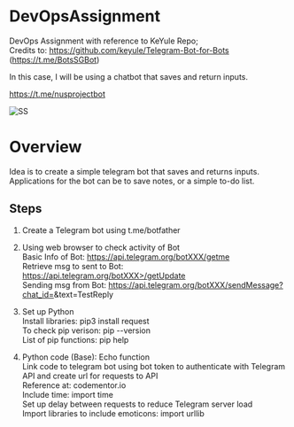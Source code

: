# DevOpsAssignment  
DevOps Assignment with reference to KeYule Repo;   
Credits to: https://github.com/keyule/Telegram-Bot-for-Bots  (https://t.me/BotsSGBot)  

In this case, I will be using a chatbot that saves and return inputs.  

https://t.me/nusprojectbot

![SS](https://user-images.githubusercontent.com/75791753/121622155-145ab880-caa0-11eb-8abd-745bd3bac432.png)

# Overview

Idea is to create a simple telegram bot that saves and returns inputs. Applications for the bot can be to save notes, or a simple to-do list.  

## Steps 

1. Create a Telegram bot using t.me/botfather  

2. Using web browser to check activity of Bot  
  Basic Info of Bot: https://api.telegram.org/botXXX/getme  
  Retrieve msg to sent to Bot: https://api.telegram.org/botXXX>/getUpdate  
  Sending msg from Bot: https://api.telegram.org/botXXX/sendMessage?chat_id=<chat-id>&text=TestReply  
  
3. Set up Python  
  Install libraries: pip3 install request  
  To check pip verison: pip --version  
  List of pip functions: pip help  
 
4. Python code (Base): Echo function  
  Link code to telegram bot using bot token to authenticate with Telegram API and create url for requests to API  
  Reference at: codementor.io  
  Include time: import time  
  Set up delay between requests to reduce Telegram server load  
  Import libraries to include emoticons: import urllib 
    
